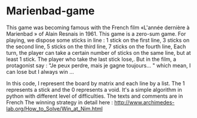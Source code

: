 # Marienbad-game
This game was becoming famous with the French film «L'année dernière à Marienbad » of Alain Resnais in 1961. This game is a zero-sum game. For playing, we dispose some sticks in line : 1 stick on the first line, 3 sticks on the second line, 5 sticks on the third line, 7 sticks on the fourth line, Each turn, the player can take a certain number of sticks on the same line, but at least 1 stick. The player who take the last stick lose,. But in the film, a protagonist say : "Je peux perdre, mais je gagne toujours… " which mean, I can lose but I always win ...

In this code, I represent the board by matrix and each line by a list. The 1 represents a stick and the 0 represents a void. It's a simple algorithm in python with different level of difficulties. The texts and comments are in French
The winning strategy in detail here : http://www.archimedes-lab.org/How_to_Solve/Win_at_Nim.html
